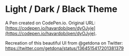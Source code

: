 # Light / Dark / Black Theme

A Pen created on CodePen.io. Original URL: [https://codepen.io/havardob/pen/dyOJyje](https://codepen.io/havardob/pen/dyOJyje).

Recreation of this beautiful UI from @getdona on Twitter: https://twitter.com/getdona/status/1364515417201381379